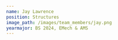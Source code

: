 ```yaml
---
name: Jay Lawrence
position: Structures
image_path: /images/team_members/jay.png
yearmajor: BS 2024, EMech & AMS
---
```

